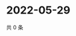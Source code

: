 # 2022-05-29

共 0 条

<!-- BEGIN WEIBO -->
<!-- 最后更新时间 Sun May 29 2022 16:00:40 GMT+0800 (China Standard Time) -->

<!-- END WEIBO -->
